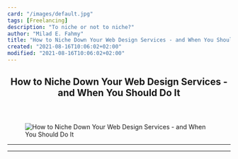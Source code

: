 ```yaml
---
card: "/images/default.jpg"
tags: [Freelancing]
description: "To niche or not to niche?"
author: "Milad E. Fahmy"
title: "How to Niche Down Your Web Design Services - and When You Should Do It"
created: "2021-08-16T10:06:02+02:00"
modified: "2021-08-16T10:06:02+02:00"
---
```

<div class="site-wrapper">
<main id="site-main" class="site-main outer">
<div class="inner">
<article class="post-full post tag-freelancing tag-web-design tag-web-development tag-programming tag-beginner ">
<header class="post-full-header">
<h1 class="post-full-title">How to Niche Down Your Web Design Services - and When You Should Do It</h1>
</header>
<figure class="post-full-image">
<picture>
<source media="(max-width: 700px)" sizes="1px" srcset="data:image/gif;base64,R0lGODlhAQABAIAAAAAAAP///yH5BAEAAAAALAAAAAABAAEAAAIBRAA7 1w">
<source media="(min-width: 701px)" sizes="(max-width: 800px) 400px,
(max-width: 1170px) 700px,
1400px" srcset="/news/content/images/size/w300/2019/07/niche-freecodecamp.jpg 300w,
/news/content/images/size/w600/2019/07/niche-freecodecamp.jpg 600w,
/news/content/images/size/w1000/2019/07/niche-freecodecamp.jpg 1000w,
/news/content/images/size/w2000/2019/07/niche-freecodecamp.jpg 2000w">
<img onerror="this.style.display='none'" src="/news/content/images/size/w2000/2019/07/niche-freecodecamp.jpg" alt="How to Niche Down Your Web Design Services - and When You Should Do It">
</picture>
</figure>
<section class="post-full-content">
<div class="post-content">
</div>
<hr>
<hr>
</section>
</article>
</div>
</main>
</div>
<!-- Google Tag Manager (noscript) -->
<!-- End Google Tag Manager (noscript) -->
